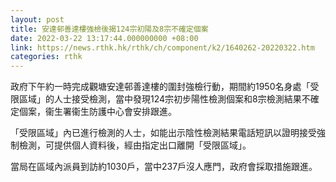 ```yaml
---
layout: post
title: 安達邨善達樓強檢後揭124宗初陽及8宗不確定個案
date: 2022-03-22 13:17:44.000000000 +08:00
link: https://news.rthk.hk/rthk/ch/component/k2/1640262-20220322.htm
categories: rthk
---
```


政府下午約一時完成觀塘安達邨善達樓的圍封強檢行動，期間約1950名身處「受限區域」的人士接受檢測，當中發現124宗初步陽性檢測個案和8宗檢測結果不確定個案，衞生署衞生防護中心會安排跟進。

「受限區域」內已進行檢測的人士，如能出示陰性檢測結果電話短訊以證明接受強制檢測，可提供個人資料後，經由指定出口離開「受限區域」。
 
當局在區域內派員到訪約1030戶，當中237戶沒人應門，政府會採取措施跟進。
